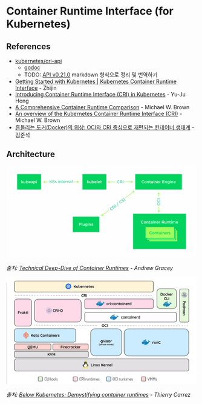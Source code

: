 # Container Runtime Interface (for Kubernetes)

## References

- [kubernetes/cri-api](https://github.com/kubernetes/cri-api)
  - [godoc](https://pkg.go.dev/k8s.io/cri-api)
  - TODO: [API v0.21.0](https://github.com/kubernetes/cri-api/blob/v0.21.0/pkg/apis/runtime/v1/api.proto) markdown 형식으로 정리 및 번역하기
- [Getting Started with Kubernetes | Kubernetes Container Runtime Interface](https://www.alibabacloud.com/blog/getting-started-with-kubernetes-%7C-kubernetes-container-runtime-interface_596339) - Zhijin
- [Introducing Container Runtime Interface (CRI) in Kubernetes](https://kubernetes.io/blog/2016/12/container-runtime-interface-cri-in-kubernetes/) - Yu-Ju Hong
- [A Comprehensive Container Runtime Comparison](https://www.capitalone.com/tech/cloud/container-runtime/) - Michael W. Brown
- [An overview of the Kubernetes Container Runtime Interface (CRI)](https://developer.ibm.com/technologies/containers/blogs/kube-cri-overview/) - Michael W. Brown
- [흔들리는 도커(Docker)의 위상: OCI와 CRI 중심으로 재편되는 컨테이너 생태계](https://www.samsungsds.com/kr/insights/docker.html) - 김준석

## Architecture

![deep-dive-container-runtimes.png](../../images/container-runtime/deep-dive-container-runtimes.png)

_출처: [Technical Deep-Dive of Container Runtimes](https://www.suse.com/c/technical-deep-dive-of-container-runtimes/) - Andrew Gracey_

![cri-oci-runtime.png](../../images/container-runtime/cri-oci-runtime.png)

_출처: [Below Kubernetes: Demystifying container runtimes](https://youtu.be/MDsjINTL7Ek) - Thierry Carrez_
